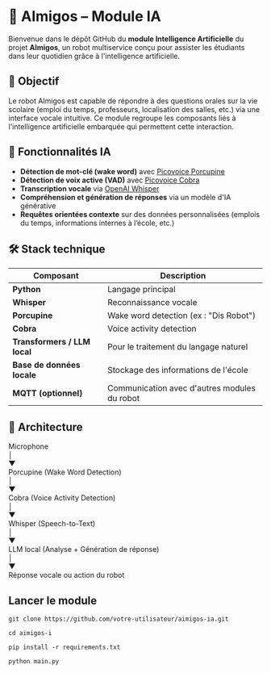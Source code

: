 
# 🤖 AImigos – Module IA

Bienvenue dans le dépôt GitHub du **module Intelligence Artificielle** du projet **AImigos**, un robot multiservice conçu pour assister les étudiants dans leur quotidien grâce à l'intelligence artificielle.

## 🎯 Objectif

Le robot AImigos est capable de répondre à des questions orales sur la vie scolaire (emploi du temps, professeurs, localisation des salles, etc.) via une interface vocale intuitive. Ce module regroupe les composants liés à l'intelligence artificielle embarquée qui permettent cette interaction.

## 🧠 Fonctionnalités IA

- **Détection de mot-clé (wake word)** avec [Picovoice Porcupine](https://github.com/Picovoice/porcupine)
- **Détection de voix active (VAD)** avec [Picovoice Cobra](https://github.com/Picovoice/cobra)
- **Transcription vocale** via [OpenAI Whisper](https://github.com/openai/whisper)
- **Compréhension et génération de réponses** via un modèle d'IA générative 
- **Requêtes orientées contexte** sur des données personnalisées (emplois du temps, informations internes à l’école, etc.)

## 🛠️ Stack technique

| Composant | Description |
|----------|-------------|
| **Python** | Langage principal |
| **Whisper** | Reconnaissance vocale |
| **Porcupine** | Wake word detection (ex : "Dis Robot") |
| **Cobra** | Voice activity detection |
| **Transformers / LLM local** | Pour le traitement du langage naturel |
| **Base de données locale** | Stockage des informations de l'école |
| **MQTT (optionnel)** | Communication avec d'autres modules du robot |

## 🧩 Architecture

Microphone<br>
│<br>
▼<br>
Porcupine (Wake Word Detection)<br>
│<br>
▼<br>
Cobra (Voice Activity Detection)<br>
│<br>
▼<br>
Whisper (Speech-to-Text)<br>
│<br>
▼<br>
LLM local (Analyse + Génération de réponse)<br>
│<br>
▼<br>
Réponse vocale ou action du robot<br>

## Lancer le module

`git clone https://github.com/votre-utilisateur/aimigos-ia.git`<br>

`cd aimigos-i`<br>

`pip install -r requirements.txt`<br>

`python main.py`

